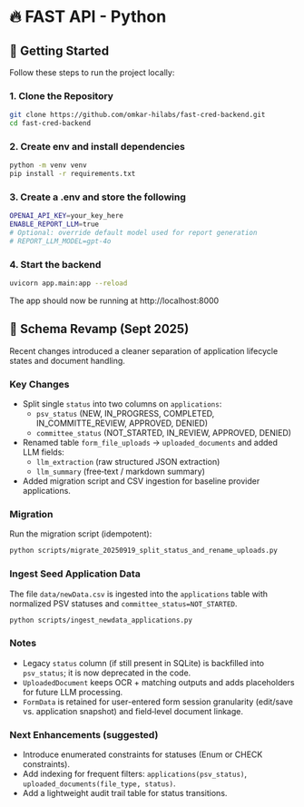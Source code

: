# 🔥 FAST API - Python

## 🚀 Getting Started

Follow these steps to run the project locally:

### 1. Clone the Repository

```bash
git clone https://github.com/omkar-hilabs/fast-cred-backend.git
cd fast-cred-backend
```

### 2. Create env and install dependencies

```bash
python -m venv venv
pip install -r requirements.txt
```


### 3. Create a .env and store the following
```bash
OPENAI_API_KEY=your_key_here
ENABLE_REPORT_LLM=true
# Optional: override default model used for report generation
# REPORT_LLM_MODEL=gpt-4o
```

### 4. Start the backend
```bash
uvicorn app.main:app --reload
```

The app should now be running at http://localhost:8000

## 🔄 Schema Revamp (Sept 2025)

Recent changes introduced a cleaner separation of application lifecycle states and document handling.

### Key Changes
- Split single `status` into two columns on `applications`:
	- `psv_status` (NEW, IN_PROGRESS, COMPLETED, IN_COMMITTE_REVIEW, APPROVED, DENIED)
	- `committee_status` (NOT_STARTED, IN_REVIEW, APPROVED, DENIED)
- Renamed table `form_file_uploads` → `uploaded_documents` and added LLM fields:
	- `llm_extraction` (raw structured JSON extraction)
	- `llm_summary` (free‑text / markdown summary)
- Added migration script and CSV ingestion for baseline provider applications.

### Migration
Run the migration script (idempotent):
```bash
python scripts/migrate_20250919_split_status_and_rename_uploads.py
```

### Ingest Seed Application Data
The file `data/newData.csv` is ingested into the `applications` table with normalized PSV statuses and `committee_status=NOT_STARTED`.
```bash
python scripts/ingest_newdata_applications.py
```

### Notes
- Legacy `status` column (if still present in SQLite) is backfilled into `psv_status`; it is now deprecated in the code.
- `UploadedDocument` keeps OCR + matching outputs and adds placeholders for future LLM processing.
- `FormData` is retained for user-entered form session granularity (edit/save vs. application snapshot) and field‑level document linkage.

### Next Enhancements (suggested)
- Introduce enumerated constraints for statuses (Enum or CHECK constraints).
- Add indexing for frequent filters: `applications(psv_status)`, `uploaded_documents(file_type, status)`.
- Add a lightweight audit trail table for status transitions.
